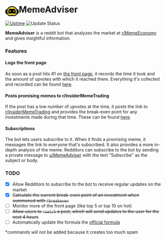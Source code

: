 # MemeAdviser <img height=44 src=docs/logo.png align=left>
[![Uptime](https://img.shields.io/uptimerobot/ratio/m782558720-9763f20f7351b4f41c81a7d6.svg?style=for-the-badge)](https://status.param.me/782558720)
![Update Status](https://img.shields.io/endpoint.svg?url=https://thakkaha.dev.fast.sheridanc.on.ca/pme/meme/status/&style=for-the-badge)

**MemeAdviser** is a reddit bot that analyzes the market at [r/MemeEconomy](https://www.reddit.com/r/MemeEconomy) and gives insightful information.

### Features
#### Logs the front page
As soon as a post hits #1 on [the front page](https://www.reddit.com/r/MemeEconomy/hot), it records the time it took and the amount of upvotes with which it reached there. Everything it's collected and recorded can be found [here](https://www.reddit.com/u/MemeAdviser/comments).

#### Posts promising memes to r/InsiderMemeTrading
If the post has a low number of upvotes at the time, it posts the link to [r/InsiderMemeTrading](https://www.reddit.com/r/InsiderMemeTrading) and provides the break-even point for any investments made during that time. These can be found [here](https://www.reddit.com/u/MemeAdviser/posts).

#### Subscriptions
The bot lets users subscribe to it. When it finds a promising meme, it messages the link to everyone that's subscribed. It also provides a more in-depth analysis of the meme. Redditors can subscribe to the bot by sending a private message to [u/MemeAdviser](https://reddit.com/u/MemeAdviser) with the text "Subscribe" as the subject or body.

### TODO
 - [x] Allow Redditors to subscribe to the bot to receive regular updates on the market
 - [x] ~~Calculate the current break-even point of an investment when summoned with ```!breakeven```~~
 - [ ] Monitor more of the front page (like top 5 or top 10 on hot)
 - [ ] ~~Allow users to ```!watch``` a post, which will send updates to the user for the next 4 hours~~
 - [ ] Automatically update the formula the [official formula](https://github.com/MemeInvestor/memeinvestor_bot/blob/master/src/formula.py)

 \*commands will not be added because it creates too much spam

